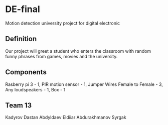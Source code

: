 # DE-final
Motion detection university project for digital electronic
## Definition
Our project will greet a student who enters the classroom with random funny phrases from games, movies and the university.
## Components
Rasberry pi 3 - 1,
PIR motion sensor - 1,
Jumper Wires Female to Female - 3,
Any loudspeakers - 1,
Box - 1
## Team 13
Kadyrov Dastan
Abdyldaev Eldiiar
Abdurakhmanov Syrgak
